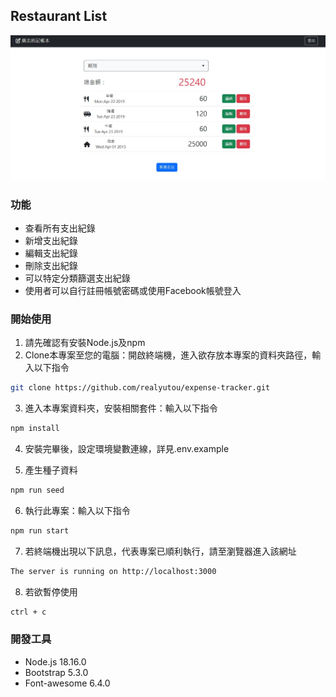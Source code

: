 ## Restaurant List

![Snapshot about Expense Tracker](./public/image/snapshot01.JPG)

### 功能
+ 查看所有支出紀錄
+ 新增支出紀錄
+ 編輯支出紀錄
+ 刪除支出紀錄
+ 可以特定分類篩選支出紀錄
+ 使用者可以自行註冊帳號密碼或使用Facebook帳號登入

### 開始使用
1. 請先確認有安裝Node.js及npm
2. Clone本專案至您的電腦：開啟終端機，進入欲存放本專案的資料夾路徑，輸入以下指令

```bash
git clone https://github.com/realyutou/expense-tracker.git
```

3. 進入本專案資料夾，安裝相關套件：輸入以下指令

```bash
npm install
```

4. 安裝完畢後，設定環境變數連線，詳見.env.example

5. 產生種子資料

```bash
npm run seed
```

6. 執行此專案：輸入以下指令

```bash
npm run start
```

7. 若終端機出現以下訊息，代表專案已順利執行，請至瀏覽器進入該網址

```bash
The server is running on http://localhost:3000
```

8. 若欲暫停使用

```bash
ctrl + c
```

### 開發工具
  + Node.js 18.16.0
  + Bootstrap 5.3.0
  + Font-awesome 6.4.0